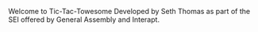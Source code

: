 Welcome to Tic-Tac-Towesome
Developed by Seth Thomas as part of the SEI offered by General Assembly and Interapt.